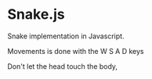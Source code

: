 # Snake.js

Snake implementation in Javascript.

Movements is done with the W S A D keys

Don't let the head touch the body,